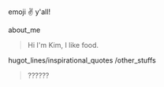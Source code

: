 emoji ✌️ y'all!

about_me

> Hi I'm Kim, I like food.

hugot_lines/inspirational_quotes /other_stuffs

> ??????
